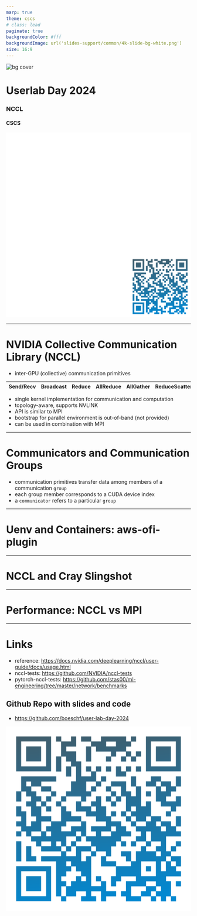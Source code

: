 ```yaml
---
marp: true
theme: cscs
# class: lead
paginate: true
backgroundColor: #fff
backgroundImage: url('slides-support/common/4k-slide-bg-white.png')
size: 16:9
---
```


![bg cover](slides-support/common/title-bg3.png)
<!-- _paginate: skip  -->
<!-- _class: titlecover -->
<!-- _footer: "" -->

<div class="twocolumns">
<div>

# **Userlab Day 2024**

### NCCL

#### CSCS


</div>
<div>

![height:900px ](qr_rb.png)

</div>
</div>

---

# NVIDIA Collective Communication Library (NCCL)

- inter-GPU (collective) communication primitives

|  Send/Recv   | Broadcast     | Reduce | AllReduce | AllGather | ReduceScatter |
|---|---|---|---|---|---|

- single kernel implementation for communication and computation
- topology-aware, supports NVLINK
- API is similar to MPI
- bootstrap for parallel environment is out-of-band (not provided)
- can be used in combination with MPI

---

# Communicators and Communication Groups

- communication primitives transfer data among members of a communication `group`
- each group member corresponds to a CUDA device index
- a `communicator` refers to a particular `group`



---

# Uenv and Containers: aws-ofi-plugin

---

# NCCL and Cray Slingshot


---

# Performance: NCCL vs MPI


---

# Links

- reference: https://docs.nvidia.com/deeplearning/nccl/user-guide/docs/usage.html
- nccl-tests: https://github.com/NVIDIA/nccl-tests
- pytorch-nccl-tests: https://github.com/stas00/ml-engineering/tree/master/network/benchmarks

## Github Repo with slides and code

- https://github.com/boeschf/user-lab-day-2024

![width:400px](qr.png)

